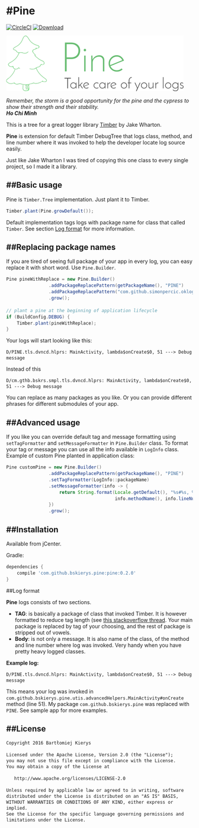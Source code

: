 #Pine
=====================
[![CircleCI](https://circleci.com/gh/bskierys/Pine/tree/master.svg?style=svg)](https://circleci.com/gh/bskierys/Pine/tree/master)
[ ![Download](https://api.bintray.com/packages/bskierys/Maven/Pine/images/download.svg) ](https://bintray.com/bskierys/Maven/Pine/_latestVersion)

![Pine logo](https://github.com/bskierys/Pine/blob/master/pine-sample/design/github-logo.png)

_Remember, the storm is a good opportunity for the pine and the cypress to show their strength and their stability._   
_**Ho Chi Minh**_


This is a tree for a great logger library [Timber](https://github.com/JakeWharton/timber) by Jake Wharton.

**Pine** is extension for default Timber DebugTree that logs class, method, and line number where it was invoked to help the developer locate log source easily.

Just like Jake Wharton I was tired of copying this one class to every single project, so I made it a library.

##Basic usage
----------------------
Pine is `Timber.Tree` implementation. Just plant it to Timber.

```java
Timber.plant(Pine.growDefault());
```
Default implementation tags logs with package name for class that called `Timber`. See section [Log format](#log-format) for more information.

##Replacing package names
----------------------
If you are tired of seeing full package of your app in every log, you can easy replace it with short word. Use `Pine.Builder`.

```java
Pine pineWithReplace = new Pine.Builder()
                .addPackageReplacePattern(getPackageName(), "PINE")
                .addPackageReplacePattern("com.github.simonpercic.oklog", "OKLOG")
                .grow();

// plant a pine at the beginning of application lifecycle
if (BuildConfig.DEBUG) {
    Timber.plant(pineWithReplace);
}
```

Your logs will start looking like this:
```
D/PINE.tls.dvncd.hlprs: MainActivity, lambda$onCreate$0, 51 ---> Debug message
```
Instead of this
```
D/cm.gthb.bskrs.smpl.tls.dvncd.hlprs: MainActivity, lambda$onCreate$0, 51 ---> Debug message
```

You can replace as many packages as you like. Or you can provide different phrases for different submodules of your app.

##Advanced usage
----------------------

If you like you can override default tag and message formatting using `setTagFormatter` and `setMessageFormatter` in `Pine.Builder` class. To format your tag or message you can use all the info available in `LogInfo` class.
Example of custom Pine planted in application class:

```java
Pine customPine = new Pine.Builder()
                .addPackageReplacePattern(getPackageName(), "PINE")
                .setTagFormatter(LogInfo::packageName)
                .setMessageFormatter(info -> {
                    return String.format(Locale.getDefault(), "%s#%s, %d ----> %s", info.className(),
                                         info.methodName(), info.lineNumber(), info.message());
                })
                .grow();
```

##Installation
----------------------

Available from jCenter.

Gradle:

```groovy
dependencies {
    compile 'com.github.bskierys.pine:pine:0.2.0'
}
```

##Log format

**Pine** logs consists of two sections. 

 * **TAG**: is basically a package of class that invoked Timber. It is however formatted to reduce tag length (see [this stackoverflow thread](http://stackoverflow.com/questions/28168622/the-logging-tag-can-be-at-most-23-characters). Your main package is replaced by tag of your choosing, and the rest of package is stripped out of vowels. 
 * **Body**: is not only a message. It is also name of the class, of the method and line number where log was invoked. Very handy when you have pretty heavy logged classes.
 
**Example log:**
```
D/PINE.tls.dvncd.hlprs: MainActivity, lambda$onCreate$0, 51 ---> Debug message
```
This means your log was invoked in `com.github.bskierys.pine.utis.advancedHelpers.MainActivity#onCreate` method (line 51). My package `com.github.bskierys.pine` was replaced with `PINE`.
See sample app for more examples.

##License
-------

    Copyright 2016 Bartłomiej Kierys

    Licensed under the Apache License, Version 2.0 (the "License");
    you may not use this file except in compliance with the License.
    You may obtain a copy of the License at

       http://www.apache.org/licenses/LICENSE-2.0

    Unless required by applicable law or agreed to in writing, software
    distributed under the License is distributed on an "AS IS" BASIS,
    WITHOUT WARRANTIES OR CONDITIONS OF ANY KIND, either express or implied.
    See the License for the specific language governing permissions and
    limitations under the License.
